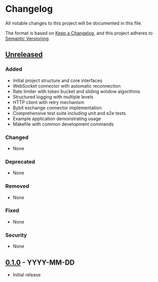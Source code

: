 # Changelog

All notable changes to this project will be documented in this file.

The format is based on [Keep a Changelog](https://keepachangelog.com/en/1.0.0/),
and this project adheres to [Semantic Versioning](https://semver.org/spec/v2.0.0.html).

## [Unreleased]

### Added
- Initial project structure and core interfaces
- WebSocket connector with automatic reconnection
- Rate limiter with token bucket and sliding window algorithms
- Structured logging with multiple levels
- HTTP client with retry mechanism
- Bybit exchange connector implementation
- Comprehensive test suite including unit and e2e tests
- Example application demonstrating usage
- Makefile with common development commands

### Changed
- None

### Deprecated
- None

### Removed
- None

### Fixed
- None

### Security
- None

## [0.1.0] - YYYY-MM-DD
- Initial release

[Unreleased]: https://github.com/veiloq/crypto-exchange-connector/compare/v0.1.0...HEAD
[0.1.0]: https://github.com/veiloq/crypto-exchange-connector/releases/tag/v0.1.0
